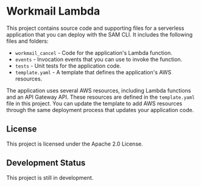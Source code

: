 # Workmail Lambda

This project contains source code and supporting files for a serverless application that you can deploy with the SAM CLI. It includes the following files and folders:

- `workmail_cancel` - Code for the application's Lambda function.
- `events` - Invocation events that you can use to invoke the function.
- `tests` - Unit tests for the application code.
- `template.yaml` - A template that defines the application's AWS resources.

The application uses several AWS resources, including Lambda functions and an API Gateway API. These resources are defined in the `template.yaml` file in this project. You can update the template to add AWS resources through the same deployment process that updates your application code.

## License

This project is licensed under the Apache 2.0 License.

## Development Status

This project is still in development.